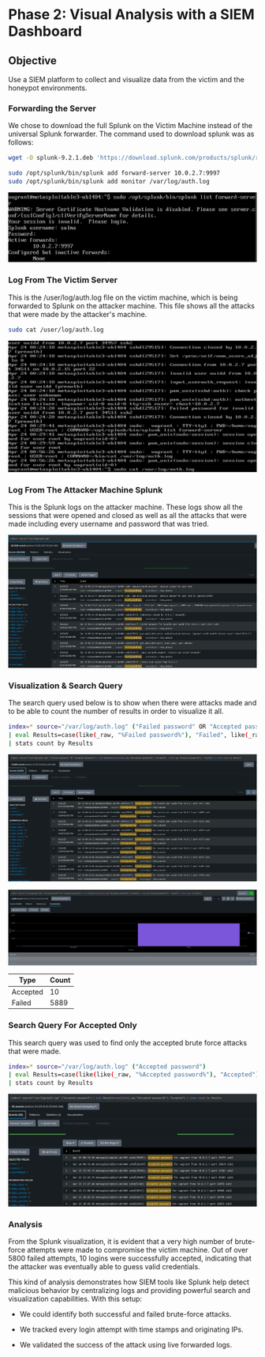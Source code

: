 # Phase 2: Visual Analysis with a SIEM Dashboard

## Objective

Use a SIEM platform to collect and visualize data from the victim and the honeypot environments.

###  Forwarding the Server 

We chose to download the full Splunk on the Victim Machine instead of the universal Splunk forwarder. The command used to download splunk was as follows: 
```bash
wget -O splunk-9.2.1.deb 'https://download.splunk.com/products/splunk/releases/9.2.1/linux/splunk-9.2.1-abc123456789-linux-2.6-amd64.deb'
```

```bash
sudo /opt/splunk/bin/splunk add forward-server 10.0.2.7:9997
sudo /opt/splunk/bin/splunk add monitor /var/log/auth.log

```
![Alt Text](Fowarding_The_Server.png)

### Log From The Victim Server
This is the /user/log/auth.log file on the victim machine, which is being forwarded to Splunk on the attacker machine. This file shows all the attacks that were made by the attacker's machine. 

```bash
sudo cat /user/log/auth.log

```
![Alt Text](sudo_cat.png)

### Log From The Attacker Machine Splunk
This is the Splunk logs on the attacker machine. These logs show all the sessions that were opened and closed as well as all the attacks that were made including every username and password that was tried.  


![Alt Text](No_Filter.png)


### Visualization & Search Query
The search query used below is to show when there were attacks made and to be able to count the number of results in order to visualize it all.

```bash
index=* source="/var/log/auth.log" ("Failed password" OR "Accepted password")
| eval Results=case(like(_raw, "%Failed password%"), "Failed", like(_raw, "%Accepted password%"), "Accepted")
| stats count by Results

```

![Alt Text](All_the_Events.png)

![Alt Text](Visualization.png)

| Type | Count 
|----------|----------|
|Accepted   | 10  | 
|Failed   | 5889  | 

### Search Query For Accepted Only 
This search query was used to find only the accepted brute force attacks that were made. 

```bash
index=* source="/var/log/auth.log" ("Accepted password")
| eval Results=case(like(like(_raw, "%Accepted password%"), "Accepted")
| stats count by Results

```

![Alt Text](Accepted_Passwords_Events.png)


### Analysis

From the Splunk visualization, it is evident that a very high number of brute-force attempts were made to compromise the victim machine. Out of over 5800 failed attempts, 10 logins were successfully accepted, indicating that the attacker was eventually able to guess valid credentials.

This kind of analysis demonstrates how SIEM tools like Splunk help detect malicious behavior by centralizing logs and providing powerful search and visualization capabilities. With this setup:

- We could identify both successful and failed brute-force attacks.

- We tracked every login attempt with time stamps and originating IPs.

- We validated the success of the attack using live forwarded logs.

















